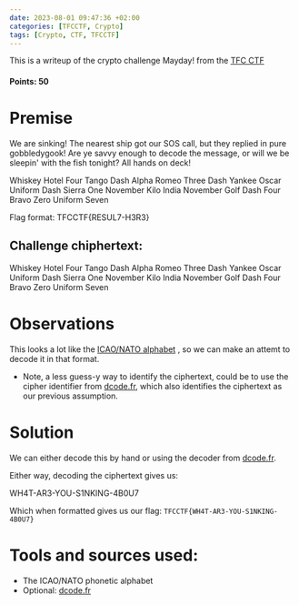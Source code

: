 ```yaml
---
date: 2023-08-01 09:47:36 +02:00
categories: [TFCCTF, Crypto]
tags: [Crypto, CTF, TFCCTF]
---
```

This is a writeup of the crypto challenge Mayday! from the [TFC CTF](https://ctf.thefewchosen.com) 
#### Points: 50
# Premise

We are sinking! The nearest ship got our SOS call, but they replied in pure gobbledygook! Are ye savvy enough to decode the message, or will we be sleepin' with the fish tonight? All hands on deck!  
  
Whiskey Hotel Four Tango Dash Alpha Romeo Three Dash Yankee Oscar Uniform Dash Sierra One November Kilo India November Golf Dash Four Bravo Zero Uniform Seven
  
Flag format: TFCCTF{RESUL7-H3R3}

## Challenge chiphertext:

Whiskey Hotel Four Tango Dash Alpha Romeo Three Dash Yankee Oscar Uniform Dash Sierra One November Kilo India November Golf Dash Four Bravo Zero Uniform Seven

# Observations
This looks a lot like the [ICAO/NATO alphabet](https://en.wikipedia.org/wiki/NATO_phonetic_alphabet) , so we can make an attemt to decode it in that format. 
- Note, a less guess-y way to identify the ciphertext, could be to use the cipher identifier from [dcode.fr](https://www.dcode.fr/cipher-identifier), which also identifies the ciphertext as our previous assumption.

# Solution
We can either decode this by hand or using the decoder from [dcode.fr](https://www.dcode.fr/nato-phonetic-alphabet).

Either way, decoding the ciphertext gives us:

WH4T-AR3-YOU-S1NKING-4B0U7

Which when formatted gives us our flag:
`TFCCTF{WH4T-AR3-YOU-S1NKING-4B0U7}`

# Tools and sources used:
 - The ICAO/NATO phonetic alphabet
 - Optional: [dcode.fr](https://www.dcode.fr/cipher-identifier)
